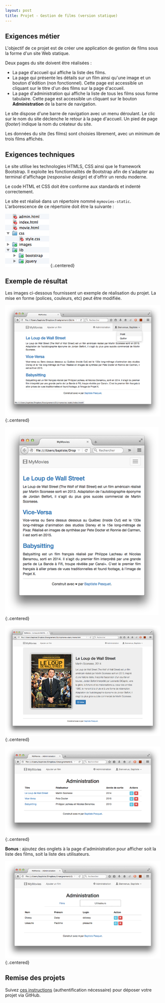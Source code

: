 ```yaml
---
layout: post
title: Projet - Gestion de films (version statique)
---
```


## Exigences métier

L'objectif de ce projet est de créer une application de gestion de films sous la forme d'un site Web statique. 

Deux pages du site doivent être réalisées :

* La page d'accueil qui affiche la liste des films.
* La page qui présente les détails sur un film ainsi qu'une image et un bouton d'édition (non fonctionnel). Cette page est accessible un cliquant sur le titre d'un des films sur la page d'accueil.
* La page d'administration qui affiche la liste de tous les films sous forme tabulaire. Cette page est accessible un cliquant sur le bouton **Administration** de la barre de navigation.

Le site dispose d'une barre de navigation avec un menu déroulant. Le clic sur le nom du site déclenche le retour à la page d'accueil. Un pied de page (*footer*) indique la nom du créateur du site.

Les données du site (les films) sont choisies librement, avec un minimum de trois films affichés.

## Exigences techniques

Le site utilise les technologies HTMLS, CSS ainsi que le framework Bootstrap. Il exploite les fonctionnalités de Bootstrap afin de s'adapter au terminal d'affichage (*responsive design*) et d'offrir un rendu moderne.

Le code HTML et CSS doit être conforme aux standards et indenté correctement.

Le site est réalisé dans un répertoire nommé `mymovies-static`. L'arborescence de ce répertoire doit être la suivante :

![](../assets/mymovies/arbo-static.png)
{:.centered}

## Exemple de résultat

Les images ci-dessous fournissent un exemple de réalisation du projet. La mise en forme (polices, couleurs, etc) peut être modifiée.

![](../assets/mymovies/mymovies1.png)
{:.centered}

![](../assets/mymovies/mymovies2.png)
{:.centered}

![](../assets/mymovies/mymovies3.png)
{:.centered}

![](../assets/mymovies/mymovies4.png)
{:.centered}

**Bonus** : ajoutez des onglets à la page d'administration pour afficher soit la liste des films, soit la liste des utilisateurs.

![](../assets/mymovies/mymovies5.png)
{:.centered}

## Remise des projets

Suivez [ces instructions](https://github.com/polytechlyon-isi1web/mymovies) (authentification nécessaire) pour déposer votre projet via GitHub.

